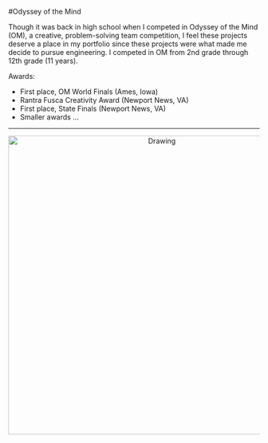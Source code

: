 #Odyssey of the Mind

Though it was back in high school when I competed in Odyssey of the Mind (OM), a creative, problem-solving team competition, I feel these projects deserve a place in my portfolio since these projects were what made me decide to pursue engineering. I competed in OM from 2nd grade through 12th grade (11 years).

Awards:
* First place, OM World Finals (Ames, Iowa)
* Rantra Fusca Creativity Award (Newport News, VA)
* First place, State Finals (Newport News, VA)
* Smaller awards ...

---

<center>
<img src="/images/om.png" alt="Drawing" style="width: 600px;"/>
<br><br>
</center>